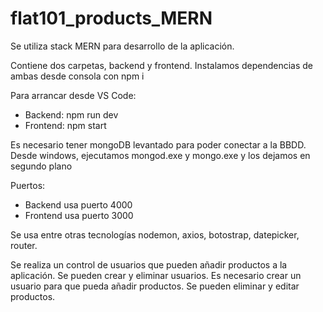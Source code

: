 # flat101_products_MERN

Se utiliza stack MERN para desarrollo de la aplicación.

Contiene dos carpetas, backend y frontend. Instalamos dependencias de ambas desde consola con npm i

Para arrancar desde VS Code:
- Backend: npm run dev
- Frontend: npm start

Es necesario tener mongoDB levantado para poder conectar a la BBDD. Desde windows, ejecutamos mongod.exe y mongo.exe y los dejamos en segundo plano

Puertos:
- Backend usa puerto 4000
- Frontend usa puerto 3000

Se usa entre otras tecnologías nodemon, axios, botostrap, datepicker, router.

Se realiza un control de usuarios que pueden añadir productos a la aplicación. Se pueden crear y eliminar usuarios.
Es necesario crear un usuario para que pueda añadir productos. Se pueden eliminar y editar productos.
